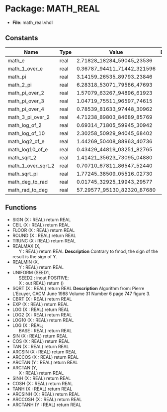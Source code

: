 # Package: MATH_REAL

- **File**: math_real.vhdl
## Constants

| Name               | Type | Value                       | Description |
| ------------------ | ---- | --------------------------- | ----------- |
| math_e             | real |  2.71828_18284_59045_23536  |             |
| math_1_over_e      | real |  0.36787_94411_71442_321596 |             |
| math_pi            | real |  3.14159_26535_89793_23846  |             |
| math_2_pi          | real |  6.28318_53071_79586_47693  |             |
| math_pi_over_2     | real |  1.57079_63267_94896_61923  |             |
| math_pi_over_3     | real |  1.04719_75511_96597_74615  |             |
| math_pi_over_4     | real |  0.78539_81633_97448_30962  |             |
| math_3_pi_over_2   | real |  4.71238_89803_84689_85769  |             |
| math_log_of_2      | real |  0.69314_71805_59945_30942  |             |
| math_log_of_10     | real |  2.30258_50929_94045_68402  |             |
| math_log2_of_e     | real |  1.44269_50408_88963_40736  |             |
| math_log10_of_e    | real |  0.43429_44819_03251_82765  |             |
| math_sqrt_2        | real |  1.41421_35623_73095_04880  |             |
| math_1_over_sqrt_2 | real |  0.70710_67811_86547_52440  |             |
| math_sqrt_pi       | real |  1.77245_38509_05516_02730  |             |
| math_deg_to_rad    | real |  0.01745_32925_19943_29577  |             |
| math_rad_to_deg    | real |  57.29577_95130_82320_87680 |             |
## Functions
- SIGN <font id="function_arguments">(X : REAL) </font> <font id="function_return">return REAL </font>
- CEIL <font id="function_arguments">(X : REAL) </font> <font id="function_return">return REAL </font>
- FLOOR <font id="function_arguments">(X : REAL) </font> <font id="function_return">return REAL </font>
- ROUND <font id="function_arguments">(X : REAL) </font> <font id="function_return">return REAL </font>
- TRUNC <font id="function_arguments">(X : REAL) </font> <font id="function_return">return REAL </font>
- REALMAX <font id="function_arguments">(X,<br><span style="padding-left:20px"> Y : REAL) </font> <font id="function_return">return REAL </font>
**Description**
 Contrary to fmod, the sign of the result is the sign of Y.
- REALMIN <font id="function_arguments">(X,<br><span style="padding-left:20px"> Y : REAL) </font> <font id="function_return">return REAL </font>
- UNIFORM <font id="function_arguments">(SEED1,<br><span style="padding-left:20px"> SEED2 : inout POSITIVE;<br><span style="padding-left:20px"> X : out REAL) </font> <font id="function_return">return ()</font>
- SQRT <font id="function_arguments">(X : REAL) </font> <font id="function_return">return REAL </font>
**Description**
 Algorithm from: Pierre L'Ecuyer, CACM June 1988 Volume 31 Number 6 page 747 figure 3.
- CBRT <font id="function_arguments">(X : REAL) </font> <font id="function_return">return REAL </font>
- EXP <font id="function_arguments">(X : REAL) </font> <font id="function_return">return REAL </font>
- LOG <font id="function_arguments">(X : REAL) </font> <font id="function_return">return REAL </font>
- LOG2 <font id="function_arguments">(X : REAL) </font> <font id="function_return">return REAL </font>
- LOG10 <font id="function_arguments">(X : REAL) </font> <font id="function_return">return REAL </font>
- LOG <font id="function_arguments">(X : REAL;<br><span style="padding-left:20px"> BASE : REAL) </font> <font id="function_return">return REAL </font>
- SIN <font id="function_arguments">(X : REAL) </font> <font id="function_return">return REAL </font>
- COS <font id="function_arguments">(X : REAL) </font> <font id="function_return">return REAL </font>
- TAN <font id="function_arguments">(X : REAL) </font> <font id="function_return">return REAL </font>
- ARCSIN <font id="function_arguments">(X : REAL) </font> <font id="function_return">return REAL </font>
- ARCCOS <font id="function_arguments">(X : REAL) </font> <font id="function_return">return REAL </font>
- ARCTAN <font id="function_arguments">(Y : REAL) </font> <font id="function_return">return REAL </font>
- ARCTAN <font id="function_arguments">(Y,<br><span style="padding-left:20px"> X : REAL) </font> <font id="function_return">return REAL </font>
- SINH <font id="function_arguments">(X : REAL) </font> <font id="function_return">return REAL </font>
- COSH <font id="function_arguments">(X : REAL) </font> <font id="function_return">return REAL </font>
- TANH <font id="function_arguments">(X : REAL) </font> <font id="function_return">return REAL </font>
- ARCSINH <font id="function_arguments">(X : REAL) </font> <font id="function_return">return REAL </font>
- ARCCOSH <font id="function_arguments">(X : REAL) </font> <font id="function_return">return REAL </font>
- ARCTANH <font id="function_arguments">(Y : REAL) </font> <font id="function_return">return REAL </font>
